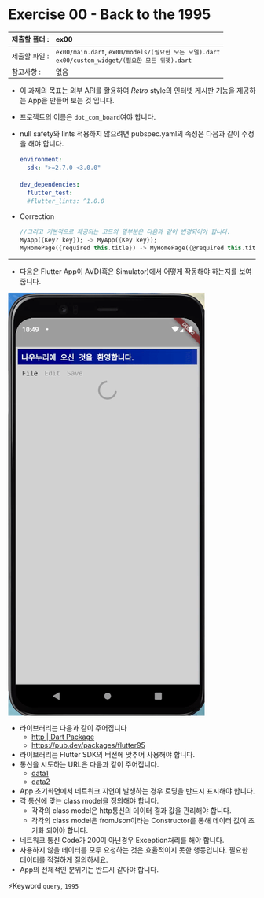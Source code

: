 # Exercise 00 - Back to the 1995

| 제출할 폴더 : | ex00                                                         |
| :------------ | :----------------------------------------------------------- |
| 제출할 파일 : | `ex00/main.dart`, `ex00/models/(필요한 모든 모델).dart`<br />`ex00/custom_widget/(필요한 모든 위젯).dart` |
| 참고사항 :    | 없음                                                         |

- 이 과제의 목표는 외부 API를 활용하여 *Retro* style의 인터넷 게시판 기능을 제공하는 App을 만들어 보는 것 입니다.

- 프로젝트의 이름은 `dot_com_board`여야 합니다.

- null safety와 lints 적용하지 않으려면 pubspec.yaml의 속성은 다음과 같이 수정을 해야 합니다.

  ```yaml
  environment:
    sdk: ">=2.7.0 <3.0.0"
  
  dev_dependencies:
    flutter_test:
  	#flutter_lints: ^1.0.0
  ```

- Correction

  ```dart
  //그리고 기본적으로 제공되는 코드의 일부분은 다음과 같이 변경되어야 합니다.
  MyApp({Key? key}); -> MyApp({Key key});
  MyHomePage({required this.title}) -> MyHomePage({@required this.title})
  ```

---

- 다음은 Flutter App이 AVD(혹은 Simulator)에서 어떻게 작동해야 하는지를 보여줍니다.

<img  align="center" src="../../.src/day04_ex00_00.gif">  


  - 라이브러리는 다음과 같이 주어집니다
    - [http | Dart Package](https://pub.dev/packages/http)
    - https://pub.dev/packages/flutter95
- 라이브러리는 Flutter SDK의 버전에 맞추어 사용해야 합니다.
- 통신을 시도하는 URL은 다음과 같이 주어집니다.
  - [data1](https://jsonplaceholder.typicode.com/posts)
  - [data2](https://jsonplaceholder.typicode.com/comments)
- App 초기화면에서 네트워크 지연이 발생하는 경우 로딩을 반드시 표시해야 합니다.
- 각 통신에 맞는 class model을 정의해야 합니다.
  - 각각의 class model은 http통신의 데이터 결과 값을 관리해야 합니다.
  - 각각의 class model은 fromJson이라는 Constructor를 통해 데이터 값이 초기화 되어야 합니다.
- 네트워크 통신 Code가 200이 아닌경우 Exception처리를 해야 합니다.
- 사용하지 않을 데이터를 모두 요청하는 것은 효율적이지 못한 행동입니다. 필요한 데이터를 적절하게 질의하세요.
- App의 전체적인 분위기는 반드시 같아야 합니다.

⚡️Keyword
`query`, `1995`